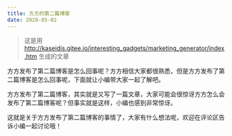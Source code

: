 ```yaml
---
title: 方方的第二篇博客
date: 2020-05-02
---
```


> 这是用 http://kaseidis.gitee.io/interesting_gadgets/marketing_generator/index.htm 生成的文章


方方发布了第二篇博客是怎么回事呢？方方相信大家都很熟悉，但是方方发布了第二篇博客是怎么回事呢，下面就让小编带大家一起了解吧。

方方发布了第二篇博客，其实就是又写了一篇文章，大家可能会很惊讶方方怎么会发布了第二篇博客呢？但事实就是这样，小编也感到非常惊讶。

这就是关于方方发布了第二篇博客的事情了，大家有什么想法呢，欢迎在评论区告诉小编一起讨论哦！
